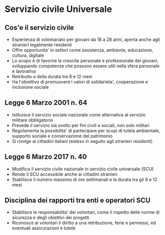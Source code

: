 # Servizio civile Universale

## Cos'e il servizio civile
- Esperienza di volontariato per giovani da 18 a 28 anni, aperta anche agli stranieri legalmente residenti
- Offre opportunita' in settori come assistenza, ambiente, educazione, cultura, digitale
- Lo scopo è di favorire la crescita personale e professionale dei giovani, sviluppando competenze che possono essere
utili nella sfera personale e lavorativa
- Retribuito e della durata tra 8 e 12 mesi
- Ha l'obiettivo di promuovere i valori di solidarieta', cooperazione e inclusione sociale

## Legge 6 Marzo 2001 n. 64
- Istituisce il servizio sociale nazionale come alternativa al servizio militare obbligatorio
- Prevede il servizio sia svolto per fini civili e sociali, non solo militari
- Regolamenta la possibilita' di partecipare per scopi di tutela ambientale, supporto sociale e conservazione del patrimonio
- Si rivolge ai cittadini italiani (esteso in seguito agli stranieri residenti)

## Legge 6 Marzo 2017 n. 40
- Modifica il servizio civile nazionale in servizio civile universale (SCU)
- Rende il SCU accessibile anche ai cittadini stranieri
- Stabilisce il numero massimo di ore settimanali e la durata tra gli 8 e 12 mesi

## Disciplina dei rapporti tra enti e operatori SCU
- Stabilisce le responsabilita' dei volontari, come il rispetto delle norme di sicurezza e degli obiettivi dei progetti
- Riconosce ai volontari il diritto a una retribuzione, ferie e permessi, ed eventuali assicurazioni e tutele
